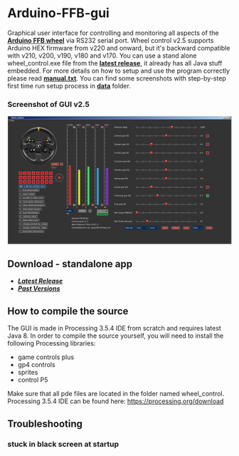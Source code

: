 # Arduino-FFB-gui

Graphical user interface for controlling and monitoring all aspects of the **[Arduino FFB wheel](https://github.com/ranenbg/Arduino-FFB-wheel)** via RS232 serial port. Wheel control v2.5 supports Arduino HEX firmware from v220 and onward, but it's backward compatible with v210, v200, v190, v180 and v170. You can use a stand alone wheel_control.exe file from the **[latest release](https://github.com/ranenbg/Arduino-FFB-gui/releases/latest)**, it already has all Java stuff embedded. For more details on how to setup and use the program correctly please read **[manual.txt](https://github.com/ranenbg/Arduino-FFB-gui/data/manual.txt)**. You can find some screenshots with step-by-step first time run setup process in **[data](https://github.com/ranenbg/Arduino-FFB-gui/tree/master/data)** folder.

### Screenshot of GUI v2.5
![plot](./data/Wheel_control_v2_5.png)

## Download - standalone app
+ ***[Latest Release](https://github.com/ranenbg/Arduino-FFB-gui/releases/latest)***
+ ***[Past Versions](https://github.com/ranenbg/Arduino-FFB-gui/releases)***

## How to compile the source

The GUI is made in Processing 3.5.4 IDE from scratch and requires latest Java 8. In order to compile the source yourself, you will need to install the following Processing libraries:

- game controls plus
- gp4 controls
- sprites
- control P5

Make sure that all pde files are located in the folder named wheel_control. Processing 3.5.4 IDE can be found here: <https://processing.org/download>

## Troubleshooting
### stuck in black screen at startup
